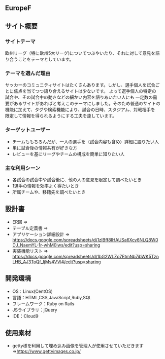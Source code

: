 ## EuropeF

## サイト概要

### サイトテーマ
欧州リーグ（特に欧州5大リーグ)についてつぶやいたり、それに対して意見を語り合うことをテーマとしています。

### テーマを選んだ理由
サッカーのコミュニティサイトはたくさんあります。しかし、選手個人を試合ごとに焦点を当てつつ語り合えるサイトは少ないです。
よって選手個人の特定の試合や、その試合中の動きなどの細かい内容を語りあいたい人にも
一定数の需要があるサイトがあればと考えこのテーマにしました。そのため普通のサイトの機能に加えて、タグや検索機能により、試合の日時、スタジアム、対戦相手を
限定して情報を得られるようにする工夫を施しています。

### ターゲットユーザー
- チームももちろんだが、一人の選手を（試合内容も含め）詳細に語りたい人
- 単に試合後の情報共有が好きな方
- レビューを基にリーグやチームの構成を簡単に知りたい人

### 主な利用シーン
- 各試合の試合中や試合後に、他の人の意見を限定して調べたいとき
- 1選手の情報を効率よく得たいとき
- 所属チームや、移籍先を調べたいとき

## 設計書
- ER図 =>
- テーブル定義書 =>
- アプリケーション詳細設計 => https://docs.google.com/spreadsheets/d/1zIBff8lHAUSa6Xcy6NLQ8W0DJ_NaemYL-1r-whM0iws/edit?usp=sharing
- 実装機能リスト => https://docs.google.com/spreadsheets/d/1bG2WLZo7EtmNb7ibWK5TznLHB_AJ3ToQf_IjMs4VVl4/edit?usp=sharing

## 開発環境
- OS：Linux(CentOS)
- 言語：HTML,CSS,JavaScript,Ruby,SQL
- フレームワーク：Ruby on Rails
- JSライブラリ：jQuery
- IDE：Cloud9

## 使用素材
- getty様を利用して埋め込み画像を管理人が使用させていただきます=>https://www.gettyimages.co.jp/